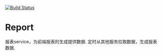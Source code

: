 [![Build Status](https://travis-ci.org/umasuo/report.svg?branch=master)](https://travis-ci.org/umasuo/report)
# Report
报表service，为前端报表的生成提供数据. 定时从其他服务拉取数据，生成报表数据.

